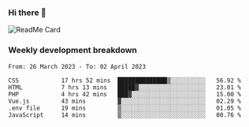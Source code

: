 ### Hi there 👋

<!--
**itzcy/itzcy** is a ✨ _special_ ✨ repository because its `README.md` (this file) appears on your GitHub profile.

Here are some ideas to get you started:

- 🔭 I’m currently working on ...
- 🌱 I’m currently learning ...
- 👯 I’m looking to collaborate on ...
- 🤔 I’m looking for help with ...
- 💬 Ask me about ...
- 📫 How to reach me: ...
- 😄 Pronouns: ...
- ⚡ Fun fact: ...
-->
![ReadMe Card](https://github-readme-stats.vercel.app/api?username=itzcy&show_icons=true&title_color=2d3198&icon_color=797cb8&text_color=24292e&bg_color=f6f8fa)

### Weekly development breakdown
<!--START_SECTION:waka-->

```text
From: 26 March 2023 - To: 02 April 2023

CSS            17 hrs 52 mins  ██████████████▒░░░░░░░░░░   56.92 %
HTML           7 hrs 13 mins   █████▓░░░░░░░░░░░░░░░░░░░   23.01 %
PHP            4 hrs 42 mins   ███▓░░░░░░░░░░░░░░░░░░░░░   15.00 %
Vue.js         43 mins         ▓░░░░░░░░░░░░░░░░░░░░░░░░   02.29 %
.env file      19 mins         ▒░░░░░░░░░░░░░░░░░░░░░░░░   01.05 %
JavaScript     14 mins         ▒░░░░░░░░░░░░░░░░░░░░░░░░   00.76 %
```

<!--END_SECTION:waka-->
